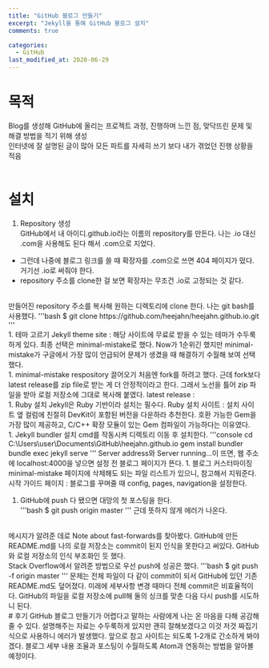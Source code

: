 ```yaml
---
title: "GitHub 블로그 만들기"
excerpt: "Jekyll을 통해 GitHub 블로그 설치"
comments: true

categories:
  - GitHub
last_modified_at: 2020-06-29
---
```

# 목적   
Blog를 생성해 GitHub에 올리는 프로젝트 과정, 진행하며 느낀 점, 맞닥뜨린 문제 및 해결 방법을 적기 위해 생성    
인터넷에 잘 설명된 글이 많아 모든 파트를 자세히 쓰기 보다 내가 겪었던 진행 상황을 적음   
<br>
# 설치
1. Repository 생성   
GitHub에서 내 아이디.github.io라는 이름의 repository를 만든다. 나는 .io 대신 .com을 사용해도 된다 해서 .com으로 지었다.   
* 그런데 나중에 블로그 링크를 쓸 때 확장자를 .com으로 쓰면 404 페이지가 떴다. 거기선 .io로 써줘야 한다.   
* repository 주소를 clone한 걸 보면 확장자는 무조건 .io로 고정되는 것 같다.   
<br>
만들어진 repository 주소를 복사해 원하는 디렉토리에 clone 한다.   
나는 git bash를 사용했다.
'''bash
$ git clone https://github.com/heejahn/heejahn.github.io.git
'''
<br>
1. 테마 고르기
Jekyll theme site : <https://jekyllthemes.io/free>   
해당 사이트에 무료로 받을 수 있는 테마가 수두룩하게 있다. 최종 선택은 minimal-mistake로 했다.   
Now가 1순위긴 했지만 minimal-mistake가 구글에서 가장 많이 언급되어 문제가 생겼을 때 해결하기 수월해 보여 선택했다.   
<br>
1. minimal-mistake respository 끌어오기
처음엔 fork를 하려고 했다. 근데 fork보다 latest release를 zip file로 받는 게 더 안정적이라고 한다.   
그래서 노선을 틀어 zip 파일을 받아 로컬 저장소에 그대로 복사해 붙였다.   
latest release : <https://github.com/mmistakes/minimal-mistakes/releases>
<br>
1. Ruby 설치
Jekyll은 Ruby 기반이라 설치는 필수다.   
Ruby 설치 사이트 : <https://rubyinstaller.org/downloads/>
설치 사이트 옆 컬럼에 친절히 DevKit이 포함된 버전을 다운하라 추천한다.    
호환 가능한 Gem을 가장 많이 제공하고, C/C++ 확장 모듈이 있는 Gem 컴파일이 가능하다는 이유였다.   
<br>
1. Jekyll bundler 설치
cmd를 작동시켜 디렉토리 이동 후 설치한다.   
'''console
cd C:\Users\user\Documents\GitHub\heejahn.github.io
gem install bundler
bundle exec jekyll serve
'''
Server address와 Server running...이 뜨면, 웹 주소에 localhost:4000을 넣으면 설정 전 블로그 페이지가 뜬다.   
1. 블로그 커스터마이징
minimal-mistake 페이지에 삭제해도 되는 파일 리스트가 있으니, 참고해서 지워준다.   
시작 가이드 페이지 : <https://mmistakes.github.io/minimal-mistakes/docs/quick-start-guide/>
블로그를 꾸며줄 때 config, pages, navigation을 설정한다.

1. GitHub에 push
다 됐으면 대망의 첫 포스팅을 한다.   
'''bash
$ git push origin master
'''
근데 뜻하지 않게 에러가 나온다.   
<br>
메시지가 알려준 데로 Note about fast-forwards를 찾아봤다.   
GitHub에 만든 README.md를 나의 로컬 저장소는 commit이 된지 인식을 못한다고 써있다.   
GitHub와 로컬 저장소의 인식 부조화인 듯 했다.
<br>
Stack Overflow에서 알려준 방법으로 우선 push에 성공은 했다.
'''bash
$ git push -f origin master
'''
문제는 전체 파일이 다 같이 commit이 되서 GitHub에 있던 기존 README.md도 덮어졌다.    
미래에 세부사항 변경 때마다 전체 commit은 비효율적이다.      
GitHub의 파일을 로컬 저장소에 pull해 둘의 싱크를 맞춘 다음 다시 push를 시도하니 된다.   
<br>
# 후기
GitHub 블로그 만들기가 어렵다고 말하는 사람에게 나는 온 마음을 다해 공감해줄 수 있다.   
설명해주는 자료는 수두룩하게 있지만 괜히 잘해보겠다고 이것 저것 짜집기 식으로 사용하니 에러가 발생했다.   
앞으로 참고 사이트는 되도록 1-2개로 간소하게 봐야 겠다.   
블로그 세부 내용 조율과 포스팅이 수월하도록 Atom과 연동하는 방법을 알아볼 예정이다.
